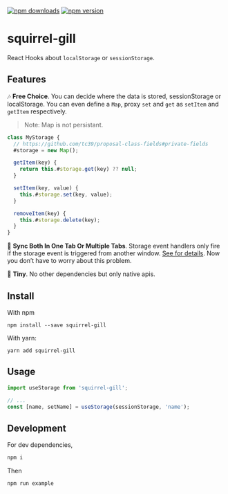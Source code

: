 [![npm downloads](https://img.shields.io/npm/dw/squirrel-gill)](https://www.npmjs.com/package/squirrel-gill)
[![npm version](https://img.shields.io/npm/v/squirrel-gill.svg)](https://www.npmjs.com/package/squirrel-gill)

# squirrel-gill

React Hooks about `localStorage` or `sessionStorage`.

## Features

:notes: **Free Choice**. You can decide where the data is stored, sessionStorage or localStorage. You can even define a `Map`, proxy `set` and `get` as `setItem` and `getItem` respectively.

> Note: Map is not persistant.

```js
class MyStorage {
  // https://github.com/tc39/proposal-class-fields#private-fields
  #storage = new Map();

  getItem(key) {
    return this.#storage.get(key) ?? null;
  }

  setItem(key, value) {
    this.#storage.set(key, value);
  }

  removeItem(key) {
    this.#storage.delete(key);
  }
}
```

:star2: **Sync Both In One Tab Or Multiple Tabs**. Storage event handlers only fire if the storage event is triggered from another window. [See for details](https://stackoverflow.com/questions/3055013/html5-js-storage-event-handler). Now you don’t have to worry about this problem.

:feet: **Tiny**. No other dependencies but only native apis.

## Install

With npm

    npm install --save squirrel-gill

With yarn:

    yarn add squirrel-gill

## Usage

```js
import useStorage from 'squirrel-gill';

// ...
const [name, setName] = useStorage(sessionStorage, 'name');
```

## Development

For dev dependencies,

```sh
npm i
```

Then

```sh
npm run example
```
